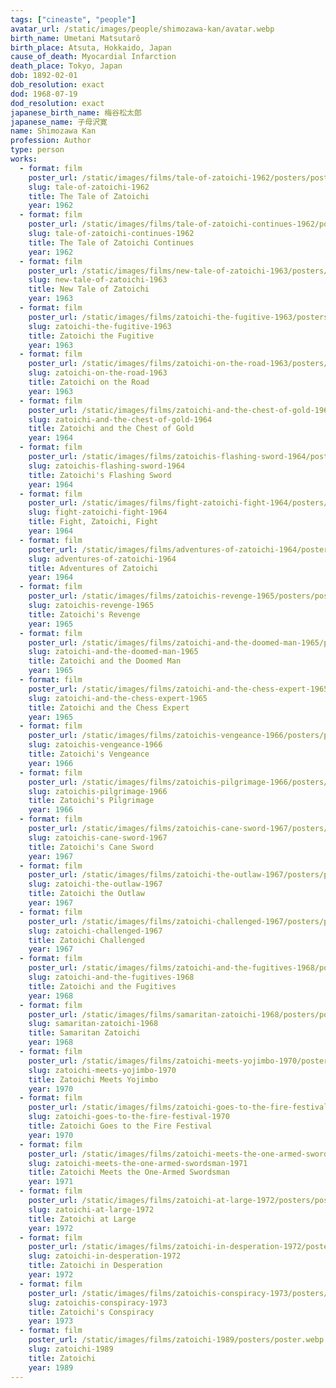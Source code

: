 ```yaml
---
tags: ["cineaste", "people"]
avatar_url: /static/images/people/shimozawa-kan/avatar.webp
birth_name: Umetani Matsutarô
birth_place: Atsuta, Hokkaido, Japan
cause_of_death: Myocardial Infarction
death_place: Tokyo, Japan
dob: 1892-02-01
dob_resolution: exact
dod: 1968-07-19
dod_resolution: exact
japanese_birth_name: 梅谷松太郎
japanese_name: 子母沢寛
name: Shimozawa Kan
profession: Author
type: person
works:
  - format: film
    poster_url: /static/images/films/tale-of-zatoichi-1962/posters/poster.webp
    slug: tale-of-zatoichi-1962
    title: The Tale of Zatoichi
    year: 1962
  - format: film
    poster_url: /static/images/films/tale-of-zatoichi-continues-1962/posters/poster.webp
    slug: tale-of-zatoichi-continues-1962
    title: The Tale of Zatoichi Continues
    year: 1962
  - format: film
    poster_url: /static/images/films/new-tale-of-zatoichi-1963/posters/poster.webp
    slug: new-tale-of-zatoichi-1963
    title: New Tale of Zatoichi
    year: 1963
  - format: film
    poster_url: /static/images/films/zatoichi-the-fugitive-1963/posters/poster.webp
    slug: zatoichi-the-fugitive-1963
    title: Zatoichi the Fugitive
    year: 1963
  - format: film
    poster_url: /static/images/films/zatoichi-on-the-road-1963/posters/poster.webp
    slug: zatoichi-on-the-road-1963
    title: Zatoichi on the Road
    year: 1963
  - format: film
    poster_url: /static/images/films/zatoichi-and-the-chest-of-gold-1964/posters/poster.webp
    slug: zatoichi-and-the-chest-of-gold-1964
    title: Zatoichi and the Chest of Gold
    year: 1964
  - format: film
    poster_url: /static/images/films/zatoichis-flashing-sword-1964/posters/poster.webp
    slug: zatoichis-flashing-sword-1964
    title: Zatoichi's Flashing Sword
    year: 1964
  - format: film
    poster_url: /static/images/films/fight-zatoichi-fight-1964/posters/poster.webp
    slug: fight-zatoichi-fight-1964
    title: Fight, Zatoichi, Fight
    year: 1964
  - format: film
    poster_url: /static/images/films/adventures-of-zatoichi-1964/posters/poster.webp
    slug: adventures-of-zatoichi-1964
    title: Adventures of Zatoichi
    year: 1964
  - format: film
    poster_url: /static/images/films/zatoichis-revenge-1965/posters/poster.webp
    slug: zatoichis-revenge-1965
    title: Zatoichi's Revenge
    year: 1965
  - format: film
    poster_url: /static/images/films/zatoichi-and-the-doomed-man-1965/posters/poster.webp
    slug: zatoichi-and-the-doomed-man-1965
    title: Zatoichi and the Doomed Man
    year: 1965
  - format: film
    poster_url: /static/images/films/zatoichi-and-the-chess-expert-1965/posters/poster.webp
    slug: zatoichi-and-the-chess-expert-1965
    title: Zatoichi and the Chess Expert
    year: 1965
  - format: film
    poster_url: /static/images/films/zatoichis-vengeance-1966/posters/poster.webp
    slug: zatoichis-vengeance-1966
    title: Zatoichi's Vengeance
    year: 1966
  - format: film
    poster_url: /static/images/films/zatoichis-pilgrimage-1966/posters/poster.webp
    slug: zatoichis-pilgrimage-1966
    title: Zatoichi's Pilgrimage
    year: 1966
  - format: film
    poster_url: /static/images/films/zatoichis-cane-sword-1967/posters/poster.webp
    slug: zatoichis-cane-sword-1967
    title: Zatoichi's Cane Sword
    year: 1967
  - format: film
    poster_url: /static/images/films/zatoichi-the-outlaw-1967/posters/poster.webp
    slug: zatoichi-the-outlaw-1967
    title: Zatoichi the Outlaw
    year: 1967
  - format: film
    poster_url: /static/images/films/zatoichi-challenged-1967/posters/poster.webp
    slug: zatoichi-challenged-1967
    title: Zatoichi Challenged
    year: 1967
  - format: film
    poster_url: /static/images/films/zatoichi-and-the-fugitives-1968/posters/poster.webp
    slug: zatoichi-and-the-fugitives-1968
    title: Zatoichi and the Fugitives
    year: 1968
  - format: film
    poster_url: /static/images/films/samaritan-zatoichi-1968/posters/poster.webp
    slug: samaritan-zatoichi-1968
    title: Samaritan Zatoichi
    year: 1968
  - format: film
    poster_url: /static/images/films/zatoichi-meets-yojimbo-1970/posters/poster.webp
    slug: zatoichi-meets-yojimbo-1970
    title: Zatoichi Meets Yojimbo
    year: 1970
  - format: film
    poster_url: /static/images/films/zatoichi-goes-to-the-fire-festival-1970/posters/poster.webp
    slug: zatoichi-goes-to-the-fire-festival-1970
    title: Zatoichi Goes to the Fire Festival
    year: 1970
  - format: film
    poster_url: /static/images/films/zatoichi-meets-the-one-armed-swordsman-1971/posters/poster.webp
    slug: zatoichi-meets-the-one-armed-swordsman-1971
    title: Zatoichi Meets the One-Armed Swordsman
    year: 1971
  - format: film
    poster_url: /static/images/films/zatoichi-at-large-1972/posters/poster.webp
    slug: zatoichi-at-large-1972
    title: Zatoichi at Large
    year: 1972
  - format: film
    poster_url: /static/images/films/zatoichi-in-desperation-1972/posters/poster.webp
    slug: zatoichi-in-desperation-1972
    title: Zatoichi in Desperation
    year: 1972
  - format: film
    poster_url: /static/images/films/zatoichis-conspiracy-1973/posters/poster.webp
    slug: zatoichis-conspiracy-1973
    title: Zatoichi's Conspiracy
    year: 1973
  - format: film
    poster_url: /static/images/films/zatoichi-1989/posters/poster.webp
    slug: zatoichi-1989
    title: Zatoichi
    year: 1989
---
```

